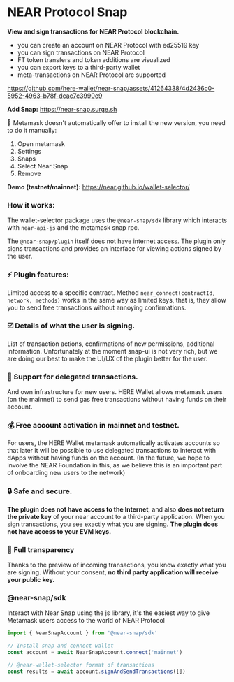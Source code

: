 # NEAR Protocol Snap

**View and sign transactions for NEAR Protocol blockchain.**

- you can create an account on NEAR Protocol with ed25519 key
- you can sign transactions on NEAR Protocol
- FT token transfers and token additions are visualized 
- you can export keys to a third-party wallet
- meta-transactions on NEAR Protocol are supported


https://github.com/here-wallet/near-snap/assets/41264338/4d2436c0-5952-4963-b78f-dcac7c3990e9


**Add Snap:** https://near-snap.surge.sh

🔄 Metamask doesn't automatically offer to install the new version, you need to do it manually:
1. Open metamask
2. Settings
3. Snaps
4. Select Near Snap
5. Remove

**Demo (testnet/mainnet):** https://near.github.io/wallet-selector/

### How it works:
The wallet-selector package uses the `@near-snap/sdk` library which interacts with `near-api-js` and the metamask snap rpc.

The `@near-snap/plugin` itself does not have internet access. The plugin only signs transactions and provides an interface for viewing actions signed by the user.

### ⚡️ Plugin features:
Limited access to a specific contract.
Method `near_connect(contractId, network, methods)` works in the same way as limited keys, that is, they allow you to send free transactions without annoying confirmations.

### ☑️ Details of what the user is signing.
List of transaction actions, confirmations of new permissions, additional information. Unfortunately at the moment snap-ui is not very rich, but we are doing our best to make the UI/UX of the plugin better for the user.

### 🤝 Support for delegated transactions.
And own infrastructure for new users. HERE Wallet allows metamask users (on the mainnet) to send gas free transactions without having funds on their account.

### 💰 Free account activation in mainnet and testnet.
For users, the HERE Wallet metamask automatically activates accounts so that later it will be possible to use delegated transactions to interact with dApps without having funds on the account. (In the future, we hope to involve the NEAR Foundation in this, as we believe this is an important part of onboarding new users to the network)



### 🔒 Safe and secure. 

**The plugin does not have access to the Internet**, and also **does not return the private key** of your near account to a third-party application.
When you sign transactions, you see exactly what you are signing. **The plugin does not have access to your EVM keys.**

### 👀 Full transparency
Thanks to the preview of incoming transactions, you know exactly what you are signing. Without your consent, **no third party application will receive your public key.**

### @near-snap/sdk

Interact with Near Snap using the js library, it's the easiest way to give Metamask users access to the world of NEAR Protocol

```ts
import { NearSnapAccount } from '@near-snap/sdk'

// Install snap and connect wallet
const account = await NearSnapAccount.connect('mainnet')

// @near-wallet-selector format of transactions
const results = await account.signAndSendTransactions([]) 
```

